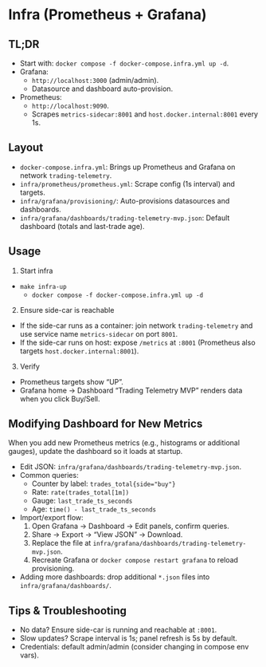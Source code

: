 # Infra (Prometheus + Grafana)

## TL;DR

- Start with: `docker compose -f docker-compose.infra.yml up -d`.
- Grafana:
  - `http://localhost:3000` (admin/admin).
  - Datasource and dashboard auto-provision.
- Prometheus:
  - `http://localhost:9090`.
  - Scrapes `metrics-sidecar:8001` and `host.docker.internal:8001` every 1s.

## Layout

- `docker-compose.infra.yml`: Brings up Prometheus and Grafana on network `trading-telemetry`.
- `infra/prometheus/prometheus.yml`: Scrape config (1s interval) and targets.
- `infra/grafana/provisioning/`: Auto-provisions datasources and dashboards.
- `infra/grafana/dashboards/trading-telemetry-mvp.json`: Default dashboard (totals and last-trade age).

## Usage

1) Start infra

- `make infra-up`
  - `docker compose -f docker-compose.infra.yml up -d`

2) Ensure side-car is reachable

- If the side-car runs as a container: join network `trading-telemetry` and use service name `metrics-sidecar` on port `8001`.
- If the side-car runs on host: expose `/metrics` at `:8001` (Prometheus also targets `host.docker.internal:8001`).

3) Verify

- Prometheus targets show “UP”.
- Grafana home → Dashboard “Trading Telemetry MVP” renders data when you click Buy/Sell.

## Modifying Dashboard for New Metrics

When you add new Prometheus metrics (e.g., histograms or additional gauges), update the dashboard so it loads at startup.

- Edit JSON: `infra/grafana/dashboards/trading-telemetry-mvp.json`.
- Common queries:
  - Counter by label: `trades_total{side="buy"}`
  - Rate: `rate(trades_total[1m])`
  - Gauge: `last_trade_ts_seconds`
  - Age: `time() - last_trade_ts_seconds`
- Import/export flow:
  1) Open Grafana → Dashboard → Edit panels, confirm queries.
  2) Share → Export → “View JSON” → Download.
  3) Replace the file at `infra/grafana/dashboards/trading-telemetry-mvp.json`.
  4) Recreate Grafana or `docker compose restart grafana` to reload provisioning.
- Adding more dashboards: drop additional `*.json` files into `infra/grafana/dashboards/`.

## Tips & Troubleshooting

- No data? Ensure side-car is running and reachable at `:8001`.
- Slow updates? Scrape interval is 1s; panel refresh is 5s by default.
- Credentials: default admin/admin (consider changing in compose env vars).
